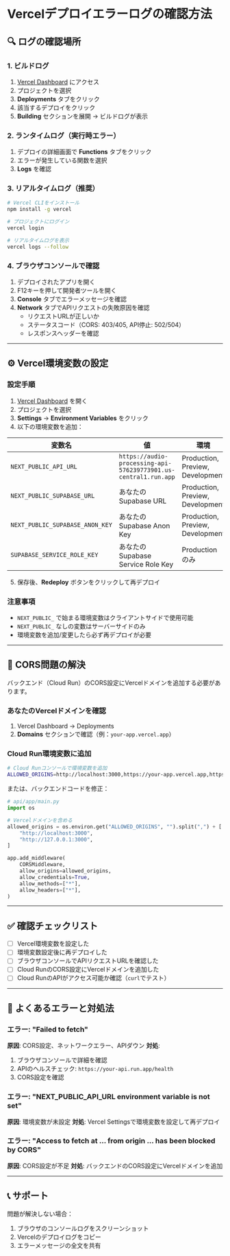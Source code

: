 # Vercelデプロイエラーログの確認方法

## 🔍 ログの確認場所

### 1. **ビルドログ**
1. [Vercel Dashboard](https://vercel.com/dashboard) にアクセス
2. プロジェクトを選択
3. **Deployments** タブをクリック
4. 該当するデプロイをクリック
5. **Building** セクションを展開 → ビルドログが表示

### 2. **ランタイムログ（実行時エラー）**
1. デプロイの詳細画面で **Functions** タブをクリック
2. エラーが発生している関数を選択
3. **Logs** を確認

### 3. **リアルタイムログ（推奨）**
```bash
# Vercel CLIをインストール
npm install -g vercel

# プロジェクトにログイン
vercel login

# リアルタイムログを表示
vercel logs --follow
```

### 4. **ブラウザコンソールで確認**
1. デプロイされたアプリを開く
2. F12キーを押して開発者ツールを開く
3. **Console** タブでエラーメッセージを確認
4. **Network** タブでAPIリクエストの失敗原因を確認
   - リクエストURLが正しいか
   - ステータスコード（CORS: 403/405, API停止: 502/504）
   - レスポンスヘッダーを確認

---

## ⚙️ Vercel環境変数の設定

### 設定手順
1. [Vercel Dashboard](https://vercel.com/dashboard) を開く
2. プロジェクトを選択
3. **Settings** → **Environment Variables** をクリック
4. 以下の環境変数を追加：

| 変数名 | 値 | 環境 |
|--------|-----|------|
| `NEXT_PUBLIC_API_URL` | `https://audio-processing-api-576239773901.us-central1.run.app` | Production, Preview, Development |
| `NEXT_PUBLIC_SUPABASE_URL` | あなたのSupabase URL | Production, Preview, Development |
| `NEXT_PUBLIC_SUPABASE_ANON_KEY` | あなたのSupabase Anon Key | Production, Preview, Development |
| `SUPABASE_SERVICE_ROLE_KEY` | あなたのSupabase Service Role Key | Production のみ |

5. 保存後、**Redeploy** ボタンをクリックして再デプロイ

### 注意事項
- `NEXT_PUBLIC_` で始まる環境変数はクライアントサイドで使用可能
- `NEXT_PUBLIC_` なしの変数はサーバーサイドのみ
- 環境変数を追加/変更したら必ず再デプロイが必要

---

## 🔧 CORS問題の解決

バックエンド（Cloud Run）のCORS設定にVercelドメインを追加する必要があります。

### あなたのVercelドメインを確認
1. Vercel Dashboard → Deployments
2. **Domains** セクションで確認（例：`your-app.vercel.app`）

### Cloud Run環境変数に追加
```bash
# Cloud Runコンソールで環境変数を追加
ALLOWED_ORIGINS=http://localhost:3000,https://your-app.vercel.app,https://your-app-*.vercel.app
```

または、バックエンドコードを修正：

```python
# api/app/main.py
import os

# Vercelドメインを含める
allowed_origins = os.environ.get("ALLOWED_ORIGINS", "").split(",") + [
    "http://localhost:3000",
    "http://127.0.0.1:3000",
]

app.add_middleware(
    CORSMiddleware,
    allow_origins=allowed_origins,
    allow_credentials=True,
    allow_methods=["*"],
    allow_headers=["*"],
)
```

---

## ✅ 確認チェックリスト

- [ ] Vercel環境変数を設定した
- [ ] 環境変数設定後に再デプロイした
- [ ] ブラウザコンソールでAPIリクエストURLを確認した
- [ ] Cloud RunのCORS設定にVercelドメインを追加した
- [ ] Cloud RunのAPIがアクセス可能か確認（`curl`でテスト）

---

## 🐛 よくあるエラーと対処法

### エラー: "Failed to fetch"
**原因**: CORS設定、ネットワークエラー、APIダウン
**対処**: 
1. ブラウザコンソールで詳細を確認
2. APIのヘルスチェック: `https://your-api.run.app/health`
3. CORS設定を確認

### エラー: "NEXT_PUBLIC_API_URL environment variable is not set"
**原因**: 環境変数が未設定
**対処**: Vercel Settingsで環境変数を設定して再デプロイ

### エラー: "Access to fetch at ... from origin ... has been blocked by CORS"
**原因**: CORS設定が不足
**対処**: バックエンドのCORS設定にVercelドメインを追加

---

## 📞 サポート

問題が解決しない場合：
1. ブラウザのコンソールログをスクリーンショット
2. Vercelのデプロイログをコピー
3. エラーメッセージの全文を共有

